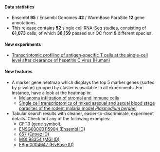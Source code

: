 #### Data statistics
- Ensembl **95** / Ensembl Genomes **42** / WormBase ParaSite **12** gene annotations.   
- This release contains **52** single cell RNA-Seq studies, consisting of **61,073** cells, of which **38,159** passed
  our QC from **9** different species.

#### New experiments
- [Transcriptomic profiling of antigen-specific T cells at the single-cell level after clearance of hepatitis C virus (Human)](https://www.ebi.ac.uk/gxa/sc/experiments/E-MTAB-4850)

#### New features
- A marker gene heatmap which displays the top 5 marker genes (sorted by p-value) grouped by cluster is available in all experiments. For instance, have a look at the heatmap in:
  - [Melanoma infiltration of stromal and immune cells ](https://www.ebi.ac.uk/gxa/sc/experiments/E-EHCA-2/results/marker-genes)
  - [Single cell transcriptomics of mixed asexual and sexual blood stage parasites of the rodent malaria model *Plasmodium berghei*](https://www.ebi.ac.uk/gxa/sc/experiments/E-ENAD-16/results/marker-genes)
- Tabular search results with cleaner, easier-to-discriminate, experiment details. Check out any of the following
  examples:  
  - [CFTR (gene symbol)](https://www.ebi.ac.uk/gxa/sc/search?symbol=CFTR),
  - [ENSG00000115904 (Ensembl ID)](https://www.ebi.ac.uk/gxa/sc/search?ensgene=ENSG00000115904)
  - [657 (Entrez ID)](https://www.ebi.ac.uk/gxa/sc/search?entrezgene=657)
  - [MGI:98354 (MGI ID)](https://www.ebi.ac.uk/gxa/sc/search?mgi_id=MGI:98354)
  - [FBgn0004647 (FlyBase ID)](https://www.ebi.ac.uk/gxa/sc/search?flybase_gene_id=FBgn0004647)

